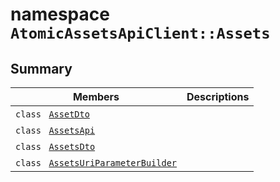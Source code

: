 # namespace `AtomicAssetsApiClient::Assets` 

## Summary

 Members                                | Descriptions                                
----------------------------------------|---------------------------------------------
`class ` [`AssetDto`](AtomicAssetsApiClient--Assets--AssetDto.md) | 
`class ` [`AssetsApi`](AtomicAssetsApiClient--Assets--AssetsApi.md) | 
`class ` [`AssetsDto`](AtomicAssetsApiClient--Assets--AssetsDto.md) | 
`class ` [`AssetsUriParameterBuilder`](AtomicAssetsApiClient--Assets--AssetsUriParameterBuilder.md) | 


